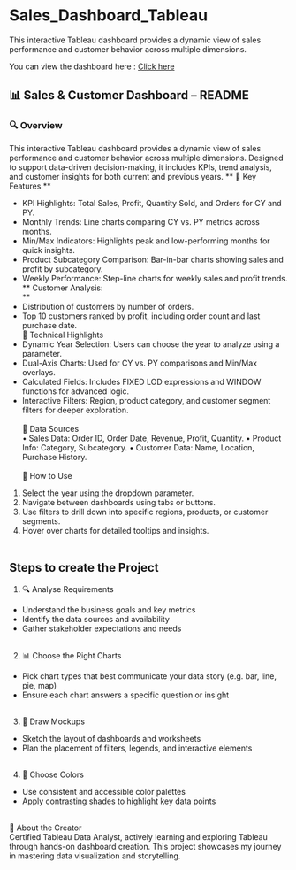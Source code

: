 # Sales_Dashboard_Tableau
This interactive Tableau dashboard provides a dynamic view of sales performance and customer behavior across multiple dimensions. 

You can view the dashboard here : [Click here](https://public.tableau.com/app/profile/rajni.kapoor/viz/Book2_17515749133690/CustomerDashboard)

## 📊 Sales & Customer Dashboard – README
### 🔍 Overview
This interactive Tableau dashboard provides a dynamic view of sales performance and customer behavior across multiple dimensions. Designed to support data-driven decision-making, it includes KPIs, trend analysis, and customer insights for both current and previous years.
** 🧠 Key Features **<br/>
*	KPI Highlights: Total Sales, Profit, Quantity Sold, and Orders for CY and PY.
*	Monthly Trends: Line charts comparing CY vs. PY metrics across months.
*	Min/Max Indicators: Highlights peak and low-performing months for quick insights.
*	Product Subcategory Comparison: Bar-in-bar charts showing sales and profit by subcategory.
*	Weekly Performance: Step-line charts for weekly sales and profit trends. <br/>
**	Customer Analysis:<br/> **
*	Distribution of customers by number of orders.
*	Top 10 customers ranked by profit, including order count and last purchase date.<br/>
🧰 Technical Highlights<br/>
*	Dynamic Year Selection: Users can choose the year to analyze using a parameter.
*	Dual-Axis Charts: Used for CY vs. PY comparisons and Min/Max overlays.
*	Calculated Fields: Includes FIXED LOD expressions and WINDOW functions for advanced logic.
*	Interactive Filters: Region, product category, and customer segment filters for deeper exploration.<br/><br/>
📁 Data Sources<br/>
•	Sales Data: Order ID, Order Date, Revenue, Profit, Quantity.
•	Product Info: Category, Subcategory.
•	Customer Data: Name, Location, Purchase History.<br/><br/>
🚀 How to Use<br/>
1.	Select the year using the dropdown parameter.<br/>
2.	Navigate between dashboards using tabs or buttons.<br/>
3.	Use filters to drill down into specific regions, products, or customer segments.<br/>
4.	Hover over charts for detailed tooltips and insights.<br/><br/>

## Steps to create the Project
1. 🔍 Analyse Requirements<br/>
* Understand the business goals and key metrics<br/>
* Identify the data sources and availability<br/>
* Gather stakeholder expectations and needs<br/><br/>

2. 📊 Choose the Right Charts<br/>
* Pick chart types that best communicate your data story (e.g. bar, line, pie, map)<br/>
* Ensure each chart answers a specific question or insight<br/><br/>

3. 🧩 Draw Mockups<br/>
* Sketch the layout of dashboards and worksheets<br/>
* Plan the placement of filters, legends, and interactive elements<br/><br/>

4. 🎨 Choose Colors<br/>
* Use consistent and accessible color palettes<br/>
* Apply contrasting shades to highlight key data points<br/><br/>

👤 About the Creator<br/>
Certified Tableau Data Analyst, actively learning and exploring Tableau through hands-on dashboard creation. This project showcases my journey in mastering data visualization and storytelling.


